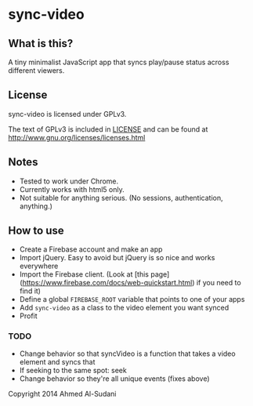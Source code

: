 # sync-video

## What is this?

A tiny minimalist JavaScript app that syncs play/pause status across different
viewers.

## License

sync-video is licensed under GPLv3.

The text of GPLv3 is included in [LICENSE](LICENSE) and can be found at
http://www.gnu.org/licenses/licenses.html

## Notes

- Tested to work under Chrome.
- Currently works with html5 only.
- Not suitable for anything serious. (No sessions, authentication, anything.)

## How to use

- Create a Firebase account and make an app
- Import jQuery. Easy to avoid but jQuery is so nice and works everywhere
- Import the Firebase client. (Look at [this page]
  (https://www.firebase.com/docs/web-quickstart.html) if you need to find it)
- Define a global `FIREBASE_ROOT` variable that points to one of your apps
- Add `sync-video` as a class to the video element you want synced
- Profit

### TODO

- Change behavior so that syncVideo is a function that takes a video element and
  syncs that
- If seeking to the same spot: seek
- Change behavior so they're all unique events (fixes above)

Copyright 2014 Ahmed Al-Sudani
